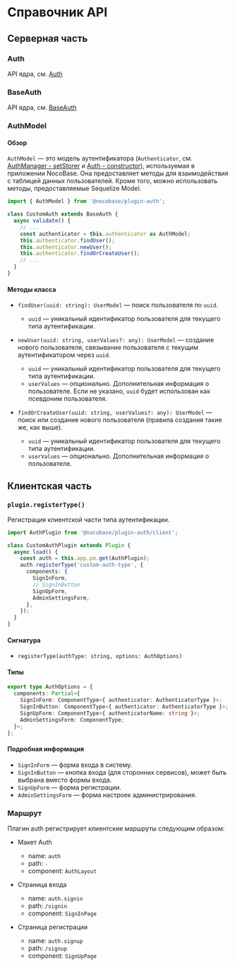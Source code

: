 # Справочник API

## Серверная часть

### Auth

API ядра, см. [Auth](../../../api/auth/auth.md)

### BaseAuth

API ядра, см. [BaseAuth](../../../api/auth/base-auth.md)

### AuthModel

#### Обзор

`AuthModel` — это модель аутентификатора (`Authenticator`, см. [AuthManager - setStorer](../../../api/auth/auth-manager.md#setstorer) и [Auth - constructor](../../../api/auth/auth.md#constructor)), используемая в приложении NocoBase. Она предоставляет методы для взаимодействия с таблицей данных пользователей. Кроме того, можно использовать методы, предоставляемые Sequelize Model.

```ts
import { AuthModel } from '@nocobase/plugin-auth';

class CustomAuth extends BaseAuth {
  async validate() {
    // ...
    const authenticator = this.authenticator as AuthModel;
    this.authenticator.findUser();
    this.authenticator.newUser();
    this.authenticator.findOrCreateUser();
    // ...
  }
}
```

#### Методы класса

- `findUser(uuid: string): UserModel` — поиск пользователя по `uuid`.
  - `uuid` — уникальный идентификатор пользователя для текущего типа аутентификации.

- `newUser(uuid: string, userValues?: any): UserModel` — создание нового пользователя, связывание пользователя с текущим аутентификатором через `uuid`.
  - `uuid` — уникальный идентификатор пользователя для текущего типа аутентификации.
  - `userValues` — опционально. Дополнительная информация о пользователе. Если не указано, `uuid` будет использован как псевдоним пользователя.

- `findOrCreateUser(uuid: string, userValues?: any): UserModel` — поиск или создание нового пользователя (правила создания такие же, как выше).
  - `uuid` — уникальный идентификатор пользователя для текущего типа аутентификации.
  - `userValues` — опционально. Дополнительная информация о пользователе.

## Клиентская часть

### `plugin.registerType()`

Регистрация клиентской части типа аутентификации.

```ts
import AuthPlugin from '@nocobase/plugin-auth/client';

class CustomAuthPlugin extends Plugin {
  async load() {
    const auth = this.app.pm.get(AuthPlugin);
    auth.registerType('custom-auth-type', {
      components: {
        SignInForm,
        // SignInButton
        SignUpForm,
        AdminSettingsForm,
      },
    });
  }
}
```

#### Сигнатура

- `registerType(authType: string, options: AuthOptions)`

#### Типы

```ts
export type AuthOptions = {
  components: Partial<{
    SignInForm: ComponentType<{ authenticator: AuthenticatorType }>;
    SignInButton: ComponentType<{ authenticator: AuthenticatorType }>;
    SignUpForm: ComponentType<{ authenticatorName: string }>;
    AdminSettingsForm: ComponentType;
  }>;
};
```

#### Подробная информация

- `SignInForm` — форма входа в систему.
- `SignInButton` — кнопка входа (для сторонних сервисов), может быть выбрана вместо формы входа.
- `SignUpForm` — форма регистрации.
- `AdminSettingsForm` — форма настроек администрирования.

### Маршрут

Плагин auth регистрирует клиентские маршруты следующим образом:

- Макет Auth
  - name: `auth`
  - path: `-`
  - component: `AuthLayout`

- Страница входа
  - name: `auth.signin`
  - path: `/signin`
  - component: `SignInPage`

- Страница регистрации
  - name: `auth.signup`
  - path: `/signup`
  - component: `SignUpPage`
